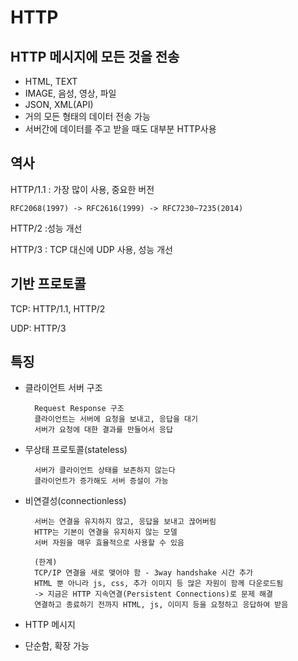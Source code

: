 # HTTP

## HTTP 메시지에 모든 것을 전송

- HTML, TEXT
- IMAGE, 음성, 영상, 파일
- JSON, XML(API)
- 거의 모든 형태의 데이터 전송 가능
- 서버간에 데이터를 주고 받을 때도 대부분 HTTP사용

## 역사

HTTP/1.1 : 가장 많이 사용, 중요한 버전

    RFC2068(1997) -> RFC2616(1999) -> RFC7230~7235(2014)
    
HTTP/2 :성능 개선

HTTP/3 : TCP 대신에 UDP 사용, 성능 개선

## 기반 프로토콜

TCP: HTTP/1.1, HTTP/2

UDP: HTTP/3

## 특징

- 클라이언트 서버 구조

        Request Response 구조
        클라이언트는 서버에 요청을 보내고, 응답을 대기
        서버가 요청에 대한 결과를 만들어서 응답

- 무상태 프로토콜(stateless)
        
        서버가 클라이언트 상태를 보존하지 않는다
        클라이언트가 증가해도 서버 증설이 가능

- 비연결성(connectionless)

        서버는 연결을 유지하지 않고, 응답을 보내고 끊어버림
        HTTP는 기본이 연결을 유지하지 않는 모델
        서버 자원을 매우 효율적으로 사용할 수 있음

        (한계)
        TCP/IP 연결을 새로 맺어야 함 - 3way handshake 시간 추가
        HTML 뿐 아니라 js, css, 추가 이미지 등 많은 자원이 함께 다운로드됨
        -> 지금은 HTTP 지속연결(Persistent Connections)로 문제 해결
        연결하고 종료하기 전까지 HTML, js, 이미지 등을 요청하고 응답하여 받음

- HTTP 메시지
- 단순함, 확장 가능



